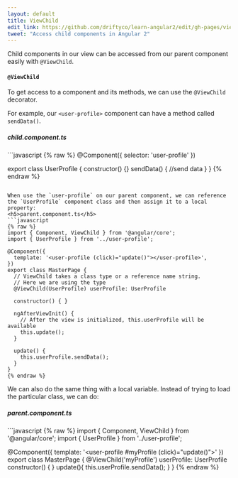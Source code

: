 ```yaml
---
layout: default
title: ViewChild
edit_link: https://github.com/driftyco/learn-angular2/edit/gh-pages/viewChild/index.md
tweet: "Access child components in Angular 2"
---
```


Child components in our view can be accessed from our parent component easily with `@ViewChild`.

#### `@ViewChild`

To get access to a component and its methods, we can use the `@ViewChild` decorator.

For example, our `<user-profile>` component can have a method called `sendData()`.

<h5>child.component.ts</h5>
```javascript
{% raw %}
@Component({
  selector: 'user-profile'
})

export class UserProfile {
  constructor() {}
  sendData() {
    //send data
  }
}
{% endraw %}
```

When use the `user-profile` on our parent component, we can reference the `UserProfile` component class and then assign it to a local property:
<h5>parent.component.ts</h5>
```javascript
{% raw %}
import { Component, ViewChild } from '@angular/core';
import { UserProfile } from '../user-profile';

@Component({
  template: '<user-profile (click)="update()"></user-profile>',
})
export class MasterPage {
  // ViewChild takes a class type or a reference name string.
  // Here we are using the type
  @ViewChild(UserProfile) userProfile: UserProfile

  constructor() { }

  ngAfterViewInit() {
    // After the view is initialized, this.userProfile will be available
    this.update();
  }

  update() {
    this.userProfile.sendData();
  }
}
{% endraw %}
```


We can also do the same thing with a local variable.
Instead of trying to load the particular class, we can do:
<h5>parent.component.ts</h5>
```javascript
{% raw %}
import { Component, ViewChild } from '@angular/core';
import { UserProfile } from '../user-profile';

@Component({
  template: '<user-profile #myProfile (click)="update()"></user-profile>'
})
export class MasterPage {
  @ViewChild('myProfile') userProfile: UserProfile
  constructor() { }
  update(){
    this.userProfile.sendData();
  }
}
{% endraw %}
```
